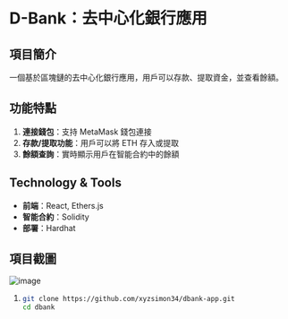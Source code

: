 # D-Bank：去中心化銀行應用

## 項目簡介
一個基於區塊鏈的去中心化銀行應用，用戶可以存款、提取資金，並查看餘額。

## 功能特點
1. **連接錢包**：支持 MetaMask 錢包連接  
2. **存款/提取功能**：用戶可以將 ETH 存入或提取  
3. **餘額查詢**：實時顯示用戶在智能合約中的餘額  

## Technology & Tools
- **前端**：React, Ethers.js  
- **智能合約**：Solidity  
- **部署**：Hardhat

## 項目截圖
![image](https://github.com/user-attachments/assets/cb4f1397-ca42-4d83-badd-572c7fc1f048)



1. 
   ```bash
   git clone https://github.com/xyzsimon34/dbank-app.git
   cd dbank
   ```
